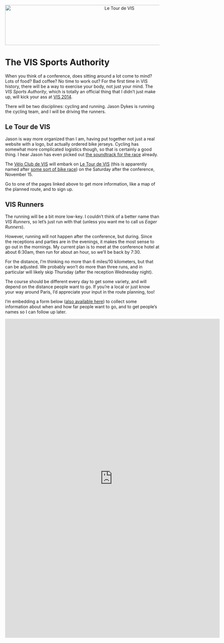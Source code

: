 <p align="center"><img class="aligncenter size-medium wp-image-8407" src="https://media.eagereyes.org/wp-content/uploads/2014/10/le-tour-de-vis-730x131.png" alt="Le Tour de VIS" width="730" height="131" /></p>

# The VIS Sports Authority
When you think of a conference, does sitting around a lot come to mind? Lots of food? Bad coffee? No time to work out? For the first time in VIS history, there will be a way to exercise your body, not just your mind. The <em>VIS Sports Authority</em>, which is totally an official thing that I didn’t just make up, will kick your ass at <a title="IEEE VIS 2014" href="http://ieeevis.org/">VIS 2014</a>.

There will be two disciplines: cycling and running. Jason Dykes is running the cycling team, and I will be driving the runners.

## Le Tour de VIS

Jason is way more organized than I am, having put together not just a real website with a logo, but actually ordered bike jerseys. Cycling has somewhat more complicated logistics though, so that is certainly a good thing. I hear Jason has even picked out <a href="https://www.youtube.com/watch?v=KwvWtZl2ICY">the soundtrack for the race</a> already.

The <a href="http://www.gicentre.net/velo-club-de-vis">Vélo Club de VIS</a> will embark on <a href="http://www.gicentre.net/le-tour-de-vis-2014">Le Tour de VIS</a> (this is apparently named after <a href="http://www.letour.com/">some sort of bike race</a>) on the Saturday after the conference, November 15.

Go to one of the pages linked above to get more information, like a map of the planned route, and to sign up.

## VIS Runners

The running will be a bit more low-key. I couldn’t think of a better name than <em>VIS Runners</em>, so let’s just run with that (unless you want me to call us <em>Eager Runners</em>).

However, running will not happen after the conference, but during. Since the receptions and parties are in the evenings, it makes the most sense to go out in the mornings. My current plan is to meet at the conference hotel at about 6:30am, then run for about an hour, so we’ll be back by 7:30.

For the distance, I’m thinking no more than 6 miles/10 kilometers, but that can be adjusted. We probably won’t do more than three runs, and in particular will likely skip Thursday (after the reception Wednesday night).

The course should be different every day to get some variety, and will depend on the distance people want to go. If you’re a local or just know your way around Paris, I’d appreciate your input in the route planning, too!

I’m embedding a form below (<a href="https://docs.google.com/forms/d/1FfhDito5WFw_LOL9bEaIC7wo0Kd0ZmmSrWzbIoXhy4w/viewform?usp=send_form">also available here</a>) to collect some information about when and how far people want to go, and to get people’s names so I can follow up later.

<iframe src="https://docs.google.com/forms/d/1FfhDito5WFw_LOL9bEaIC7wo0Kd0ZmmSrWzbIoXhy4w/viewform?embedded=true" width="700" height="1040" frameborder="0" marginwidth="0" marginheight="0">Loading…</iframe>
